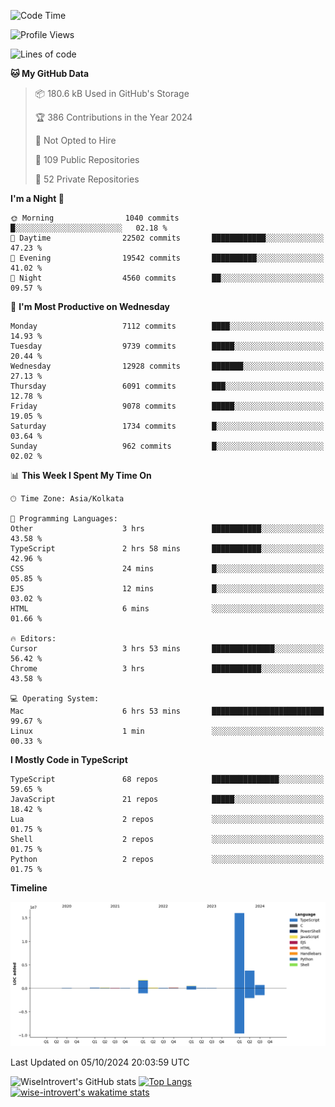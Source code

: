 <!--START_SECTION:waka-->
![Code Time](http://img.shields.io/badge/Code%20Time-1%2C644%20hrs%2031%20mins-blue)

![Profile Views](http://img.shields.io/badge/Profile%20Views-7-blue)

![Lines of code](https://img.shields.io/badge/From%20Hello%20World%20I%27ve%20Written-23.4%20million%20lines%20of%20code-blue)

**🐱 My GitHub Data** 

> 📦 180.6 kB Used in GitHub's Storage 
 > 
> 🏆 386 Contributions in the Year 2024
 > 
> 🚫 Not Opted to Hire
 > 
> 📜 109 Public Repositories 
 > 
> 🔑 52 Private Repositories 
 > 
**I'm a Night 🦉** 

```text
🌞 Morning                1040 commits        █░░░░░░░░░░░░░░░░░░░░░░░░   02.18 % 
🌆 Daytime                22502 commits       ████████████░░░░░░░░░░░░░   47.23 % 
🌃 Evening                19542 commits       ██████████░░░░░░░░░░░░░░░   41.02 % 
🌙 Night                  4560 commits        ██░░░░░░░░░░░░░░░░░░░░░░░   09.57 % 
```
📅 **I'm Most Productive on Wednesday** 

```text
Monday                   7112 commits        ████░░░░░░░░░░░░░░░░░░░░░   14.93 % 
Tuesday                  9739 commits        █████░░░░░░░░░░░░░░░░░░░░   20.44 % 
Wednesday                12928 commits       ███████░░░░░░░░░░░░░░░░░░   27.13 % 
Thursday                 6091 commits        ███░░░░░░░░░░░░░░░░░░░░░░   12.78 % 
Friday                   9078 commits        █████░░░░░░░░░░░░░░░░░░░░   19.05 % 
Saturday                 1734 commits        █░░░░░░░░░░░░░░░░░░░░░░░░   03.64 % 
Sunday                   962 commits         █░░░░░░░░░░░░░░░░░░░░░░░░   02.02 % 
```


📊 **This Week I Spent My Time On** 

```text
🕑︎ Time Zone: Asia/Kolkata

💬 Programming Languages: 
Other                    3 hrs               ███████████░░░░░░░░░░░░░░   43.58 % 
TypeScript               2 hrs 58 mins       ███████████░░░░░░░░░░░░░░   42.96 % 
CSS                      24 mins             █░░░░░░░░░░░░░░░░░░░░░░░░   05.85 % 
EJS                      12 mins             █░░░░░░░░░░░░░░░░░░░░░░░░   03.02 % 
HTML                     6 mins              ░░░░░░░░░░░░░░░░░░░░░░░░░   01.66 % 

🔥 Editors: 
Cursor                   3 hrs 53 mins       ██████████████░░░░░░░░░░░   56.42 % 
Chrome                   3 hrs               ███████████░░░░░░░░░░░░░░   43.58 % 

💻 Operating System: 
Mac                      6 hrs 53 mins       █████████████████████████   99.67 % 
Linux                    1 min               ░░░░░░░░░░░░░░░░░░░░░░░░░   00.33 % 
```

**I Mostly Code in TypeScript** 

```text
TypeScript               68 repos            ███████████████░░░░░░░░░░   59.65 % 
JavaScript               21 repos            █████░░░░░░░░░░░░░░░░░░░░   18.42 % 
Lua                      2 repos             ░░░░░░░░░░░░░░░░░░░░░░░░░   01.75 % 
Shell                    2 repos             ░░░░░░░░░░░░░░░░░░░░░░░░░   01.75 % 
Python                   2 repos             ░░░░░░░░░░░░░░░░░░░░░░░░░   01.75 % 
```



**Timeline**

![Lines of Code chart](https://raw.githubusercontent.com/wise-introvert/wise-introvert/master/assets/bar_graph.png)


 Last Updated on 05/10/2024 20:03:59 UTC
<!--END_SECTION:waka-->

![WiseIntrovert's GitHub stats](https://github-readme-stats.vercel.app/api?username=wise-introvert&count_private=true&show_icons=true)
[![Top Langs](https://github-readme-stats.vercel.app/api/top-langs/?username=wise-introvert&langs_count=10)](https://github.com/anuraghazra/github-readme-stats)
[![wise-introvert's wakatime stats](https://github-readme-stats.vercel.app/api/wakatime?username=wiseintrovert)](https://github.com/anuraghazra/github-readme-stats)
